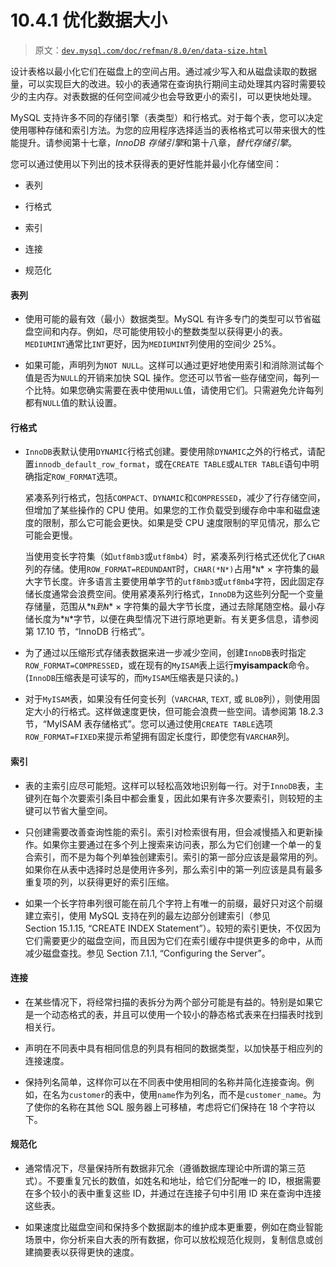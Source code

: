 # 10.4.1 优化数据大小

> 原文：[`dev.mysql.com/doc/refman/8.0/en/data-size.html`](https://dev.mysql.com/doc/refman/8.0/en/data-size.html)

设计表格以最小化它们在磁盘上的空间占用。通过减少写入和从磁盘读取的数据量，可以实现巨大的改进。较小的表通常在查询执行期间主动处理其内容时需要较少的主内存。对表数据的任何空间减少也会导致更小的索引，可以更快地处理。

MySQL 支持许多不同的存储引擎（表类型）和行格式。对于每个表，您可以决定使用哪种存储和索引方法。为您的应用程序选择适当的表格格式可以带来很大的性能提升。请参阅第十七章，*InnoDB 存储引擎*和第十八章，*替代存储引擎*。

您可以通过使用以下列出的技术获得表的更好性能并最小化存储空间：

+   表列

+   行格式

+   索引

+   连接

+   规范化

#### 表列

+   使用可能的最有效（最小）数据类型。MySQL 有许多专门的类型可以节省磁盘空间和内存。例如，尽可能使用较小的整数类型以获得更小的表。`MEDIUMINT`通常比`INT`更好，因为`MEDIUMINT`列使用的空间少 25%。

+   如果可能，声明列为`NOT NULL`。这样可以通过更好地使用索引和消除测试每个值是否为`NULL`的开销来加快 SQL 操作。您还可以节省一些存储空间，每列一个比特。如果您确实需要在表中使用`NULL`值，请使用它们。只需避免允许每列都有`NULL`值的默认设置。

#### 行格式

+   `InnoDB`表默认使用`DYNAMIC`行格式创建。要使用除`DYNAMIC`之外的行格式，请配置`innodb_default_row_format`，或在`CREATE TABLE`或`ALTER TABLE`语句中明确指定`ROW_FORMAT`选项。

    紧凑系列行格式，包括`COMPACT`、`DYNAMIC`和`COMPRESSED`，减少了行存储空间，但增加了某些操作的 CPU 使用。如果您的工作负载受到缓存命中率和磁盘速度的限制，那么它可能会更快。如果是受 CPU 速度限制的罕见情况，那么它可能会更慢。

    当使用变长字符集（如`utf8mb3`或`utf8mb4`）时，紧凑系列行格式还优化了`CHAR`列的存储。使用`ROW_FORMAT=REDUNDANT`时，`CHAR(*N*)`占用*`N`* × 字符集的最大字节长度。许多语言主要使用单字节的`utf8mb3`或`utf8mb4`字符，因此固定存储长度通常会浪费空间。使用紧凑系列行格式，`InnoDB`为这些列分配一个变量存储量，范围从*`N`*到*`N`* × 字符集的最大字节长度，通过去除尾随空格。最小存储长度为*`N`*字节，以便在典型情况下进行原地更新。有关更多信息，请参阅第 17.10 节，“InnoDB 行格式”。

+   为了通过以压缩形式存储表数据来进一步减少空间，创建`InnoDB`表时指定`ROW_FORMAT=COMPRESSED`，或在现有的`MyISAM`表上运行**myisampack**命令。(`InnoDB`压缩表是可读写的，而`MyISAM`压缩表是只读的。)

+   对于`MyISAM`表，如果没有任何变长列（`VARCHAR`, `TEXT`, 或 `BLOB`列），则使用固定大小的行格式。这样做速度更快，但可能会浪费一些空间。请参阅第 18.2.3 节，“MyISAM 表存储格式”。您可以通过使用`CREATE TABLE`选项`ROW_FORMAT=FIXED`来提示希望拥有固定长度行，即使您有`VARCHAR`列。

#### 索引

+   表的主索引应尽可能短。这样可以轻松高效地识别每一行。对于`InnoDB`表，主键列在每个次要索引条目中都会重复，因此如果有许多次要索引，则较短的主键可以节省大量空间。

+   只创建需要改善查询性能的索引。索引对检索很有用，但会减慢插入和更新操作。如果你主要通过在多个列上搜索来访问表，那么为它们创建一个单一的复合索引，而不是为每个列单独创建索引。索引的第一部分应该是最常用的列。如果你在从表中选择时总是使用许多列，那么索引中的第一列应该是具有最多重复项的列，以获得更好的索引压缩。

+   如果一个长字符串列很可能在前几个字符上有唯一的前缀，最好只对这个前缀建立索引，使用 MySQL 支持在列的最左边部分创建索引（参见 Section 15.1.15, “CREATE INDEX Statement”）。较短的索引更快，不仅因为它们需要更少的磁盘空间，而且因为它们在索引缓存中提供更多的命中，从而减少磁盘查找。参见 Section 7.1.1, “Configuring the Server”。

#### 连接

+   在某些情况下，将经常扫描的表拆分为两个部分可能是有益的。特别是如果它是一个动态格式的表，并且可以使用一个较小的静态格式表来在扫描表时找到相关行。

+   声明在不同表中具有相同信息的列具有相同的数据类型，以加快基于相应列的连接速度。

+   保持列名简单，这样你可以在不同表中使用相同的名称并简化连接查询。例如，在名为`customer`的表中，使用`name`作为列名，而不是`customer_name`。为了使你的名称在其他 SQL 服务器上可移植，考虑将它们保持在 18 个字符以下。

#### 规范化

+   通常情况下，尽量保持所有数据非冗余（遵循数据库理论中所谓的第三范式）。不要重复冗长的数值，如姓名和地址，给它们分配唯一的 ID，根据需要在多个较小的表中重复这些 ID，并通过在连接子句中引用 ID 来在查询中连接这些表。

+   如果速度比磁盘空间和保持多个数据副本的维护成本更重要，例如在商业智能场景中，你分析来自大表的所有数据，你可以放松规范化规则，复制信息或创建摘要表以获得更快的速度。
